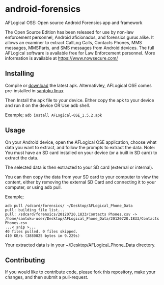 android-forensics
=================

AFLogical OSE: Open source Android Forensics app and framework

The Open Source Edition has been released for use by non-law enforcement personnel, Android aficionados, and forensics gurus alike. It allows an examiner to extract CallLog Calls, Contacts Phones, MMS messages, MMSParts, and SMS messages from Android devices. The full AFLogical software is available free for Law Enforcement personnel. More information is available at https://www.nowsecure.com/

Installing
----------
Compile or [download](https://github.com/viaforensics/android-forensics/downloads) the latest apk. Alternativley, AFLogical OSE comes pre-installed in [santoku linux](https://santoku-linux.com/)

Then Install the apk file to your device. Either copy the apk to your device and run it on the device OR Use adb shell.

Example;
  `adb install AFLogical-OSE_1.5.2.apk`

Usage
-----

On your Android device, open the AFLogical OSE application, choose what data you want to extract, and follow the prompts to extract the data.
Note: You must have an SD card installed on your device (or a built in SD card) to extract the data.

The selected data is then extracted to your SD card (external or internal).

You can then copy the data from your SD card to your computer to view the content, either by removing the external SD Card and connecting it to your computer, or using adb pull.

Example;
```
adb pull /sdcard/forensics/ ~/Desktop/AFLogical_Phone_Data
pull: building file list...
pull: /sdcard/forensics/20120720.1833/Contacts Phones.csv -> /home/santoku-user/Desktop/AFLogical_Phone_Data/20120720.1833/Contacts Phones.csv
...< snip >...
40 files pulled. 0 files skipped.
410 KB/s (3880025 bytes in 9.229s)
```

Your extracted data is in your ~/Desktop/AFLogical_Phone_Data directory.

Contributing
------------
If you would like to contribute code, please fork this repository, make your
changes, and then submit a pull-request.
